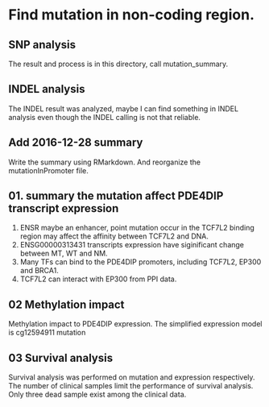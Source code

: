 # Find mutation in non-coding region.

## SNP analysis
The result and process is in this directory, call mutation_summary.

## INDEL analysis
The INDEL result was analyzed, maybe I can find something in INDEL analysis even though the INDEL calling is not that reliable.

## Add 2016-12-28 summary
Write the summary using RMarkdown. And reorganize the mutationInPromoter file.

## 01. summary the mutation affect PDE4DIP transcript expression
1. ENSR maybe an enhancer, point mutation occur in the TCF7L2 binding region may affect the affinity between TCF7L2 and DNA.
2. ENSG00000313431 transcripts expression have siginificant change between MT, WT and NM.
3. Many TFs can bind to the PDE4DIP promoters, including TCF7L2, EP300 and BRCA1.
4. TCF7L2 can interact with EP300 from PPI data.

## 02 Methylation impact 
Methylation impact to PDE4DIP expression. The simplified expression model is cg12594911     mutation

## 03 Survival analysis
Survival analysis was performed on mutation and expression respectively. The number of clinical samples limit the performance of survival analysis. Only three dead sample exist among the clinical data.